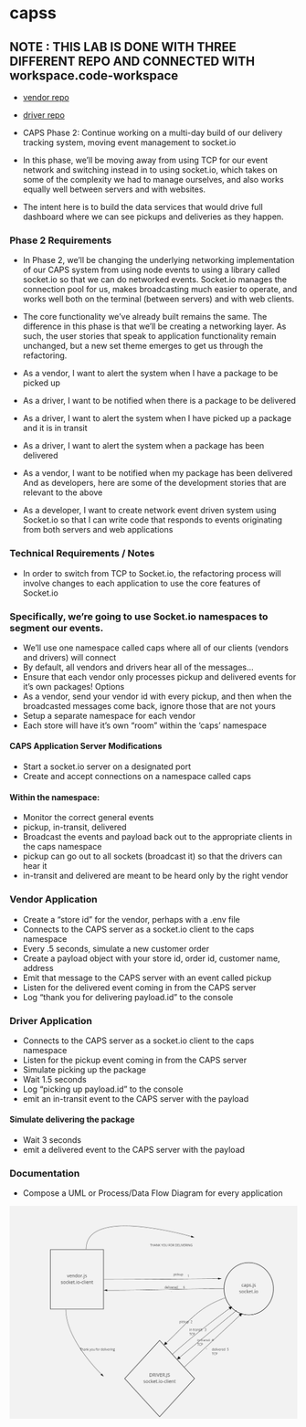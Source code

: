 # capss

## NOTE : THIS LAB IS DONE WITH THREE DIFFERENT REPO AND CONNECTED WITH workspace.code-workspace
- [vendor repo](https://github.com/nassir1976/vendor)
- [driver repo](https://github.com/nassir1976/driver)


- CAPS Phase 2: Continue working on a multi-day build of our delivery tracking system, moving event management to socket.io

- In this phase, we’ll be moving away from using TCP for our event network and switching instead in to using socket.io, which takes on some of the complexity we had to manage ourselves, and also works equally well between servers and with websites.

- The intent here is to build the data services that would drive full dashboard where we can see pickups and deliveries as they happen.


### Phase 2 Requirements
- In Phase 2, we’ll be changing the underlying networking implementation of our CAPS system from using node events to using a library called socket.io so that we can do networked events. Socket.io manages the connection pool for us, makes broadcasting much easier to operate, and works well both on the terminal (between servers) and with web clients.

- The core functionality we’ve already built remains the same. The difference in this phase is that we’ll be creating a networking layer. As such, the user stories that speak to application functionality remain unchanged, but a new set theme emerges to get us through the refactoring.

- As a vendor, I want to alert the system when I have a package to be picked up
- As a driver, I want to be notified when there is a package to be delivered
- As a driver, I want to alert the system when I have picked up a package and it is in transit
- As a driver, I want to alert the system when a package has been delivered
- As a vendor, I want to be notified when my package has been delivered
And as developers, here are some of the development stories that are relevant to the above

- As a developer, I want to create network event driven system using Socket.io so that I can write code that responds to events originating from both servers and web applications


### Technical Requirements / Notes
- In order to switch from TCP to Socket.io, the refactoring process will involve changes to each application to use the core features of Socket.io

### Specifically, we’re going to use Socket.io namespaces to segment our events.

- We’ll use one namespace called caps where all of our clients (vendors and drivers) will connect
- By default, all vendors and drivers hear all of the messages…
- Ensure that each vendor only processes pickup and delivered events for it’s own packages!
Options
- As a vendor, send your vendor id with every pickup, and then when the broadcasted messages come back, ignore those that are not yours
- Setup a separate namespace for each vendor
- Each store will have it’s own “room” within the ‘caps’ namespace

#### CAPS Application Server Modifications
- Start a socket.io server on a designated port
- Create and accept connections on a namespace called caps
#### Within the namespace:
- Monitor the correct general events
- pickup, in-transit, delivered
- Broadcast the events and payload back out to the appropriate clients in the caps namespace
- pickup can go out to all sockets (broadcast it) so that the drivers can hear it
- in-transit and delivered are meant to be heard only by the right vendor


### Vendor Application
- Create a “store id” for the vendor, perhaps with a .env file
- Connects to the CAPS server as a socket.io client to the caps namespace
- Every .5 seconds, simulate a new customer order
- Create a payload object with your store id, order id, customer name, address
- Emit that message to the CAPS server with an event called pickup
- Listen for the delivered event coming in from the CAPS server
- Log “thank you for delivering payload.id” to the console

### Driver Application
- Connects to the CAPS server as a socket.io client to the caps namespace
- Listen for the pickup event coming in from the CAPS server
- Simulate picking up the package
- Wait 1.5 seconds
- Log “picking up payload.id” to the console
- emit an in-transit event to the CAPS server with the payload

#### Simulate delivering the package
- Wait 3 seconds
- emit a delivered event to the CAPS server with the payload

### Documentation
- Compose a UML or Process/Data Flow Diagram for every application

![WhiteBoard](./assets/UML-LAB12.png)


